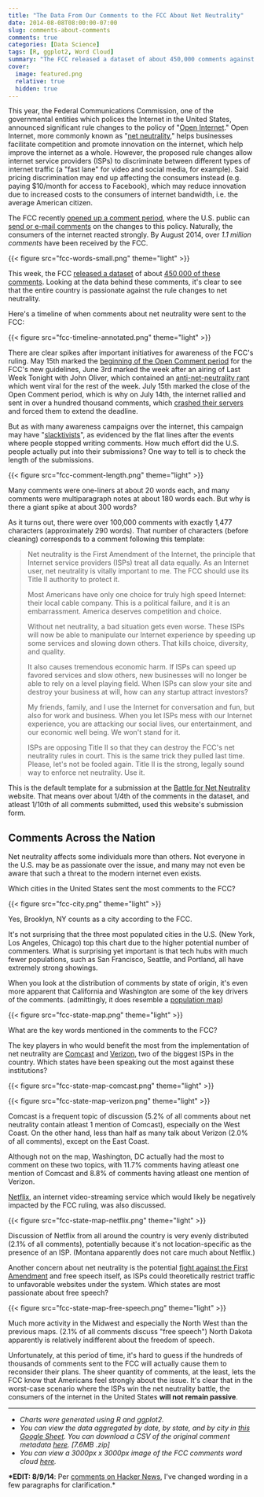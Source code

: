 ```yaml
---
title: "The Data From Our Comments to the FCC About Net Neutrality"
date: 2014-08-08T08:00:00-07:00
slug: comments-about-comments
comments: true
categories: [Data Science]
tags: [R, ggplot2, Word Cloud]
summary: "The FCC released a dataset of about 450,000 comments against net neutrality. Looking at the data behind these comments, it is clear to see that the entire country is passionate against the rule changes to net neutrality."
cover:
  image: featured.png
  relative: true
  hidden: true
---
```


This year, the Federal Communications Commission, one of the governmental entities which polices the Internet in the United States, announced significant rule changes to the policy of "[Open Internet](http://www.fcc.gov/openinternet)." Open Internet, more commonly known as "[net neutrality](http://en.wikipedia.org/wiki/Net_neutrality)," helps businesses facilitate competition and promote innovation on the internet, which help improve the internet as a whole. However, the proposed rule changes allow internet service providers (ISPs) to discriminate between different types of internet traffic (a "fast lane" for video and social media, for example). Said pricing discrimination may end up affecting the consumers instead (e.g. paying $10/month for access to Facebook), which may reduce innovation due to increased costs to the consumers of internet bandwidth, i.e. the average American citizen.

The FCC recently [opened up a comment period](http://www.fcc.gov/comments), where the U.S. public can [send or e-mail comments](http://apps.fcc.gov/ecfs/upload/display?z=s6uf0) on the changes to this policy. Naturally, the consumers of the internet reacted strongly. By August 2014, over _1.1 million comments_ have been received by the FCC.

{{< figure src="fcc-words-small.png" theme="light" >}}

This week, the FCC [released a dataset](http://www.fcc.gov/blog/fcc-makes-open-internet-comments-more-accessible-public) of about [450,000 of these comments](http://www.fcc.gov/files/ecfs/14-28/ecfs-files.htm). Looking at the data behind these comments, it's clear to see that the entire country is passionate against the rule changes to net neutrality.

Here's a timeline of when comments about net neutrality were sent to the FCC:

{{< figure src="fcc-timeline-annotated.png" theme="light" >}}

There are clear spikes after important initiatives for awareness of the FCC's ruling. May 15th marked the [beginning of the Open Comment period](http://www.savetheinternet.com/net-neutrality-resources) for the FCC's new guidelines, June 3rd marked the week after an airing of Last Week Tonight with John Oliver, which contained an [anti-net-neutrality rant](https://www.youtube.com/watch?v=fpbOEoRrHyU) which went viral for the rest of the week. July 15th marked the close of the Open Comment period, which is why on July 14th, the internet rallied and sent in over a hundred thousand comments, which [crashed their servers](http://www.nydailynews.com/news/politics/fcc-extends-net-neutrality-open-comment-deadline-friday-article-1.1868238#kDMozMu84rJ5TPsl.97) and forced them to extend the deadline.

But as with many awareness campaigns over the internet, this campaign may have "[slacktivists](http://en.wikipedia.org/wiki/Slacktivism)", as evidenced by the flat lines after the events where people stopped writing comments. How much effort did the U.S. people actually put into their submissions? One way to tell is to check the length of the submissions.

{{< figure src="fcc-comment-length.png" theme="light" >}}

Many comments were one-liners at about 20 words each, and many comments were multiparagraph notes at about 180 words each. But why is there a giant spike at about 300 words?

As it turns out, there were over 100,000 comments with exactly 1,477 characters (approximately 290 words). That number of characters (before cleaning) corresponds to a comment following this template:

> Net neutrality is the First Amendment of the Internet, the principle that Internet service providers (ISPs) treat all data equally. As an Internet user, net neutrality is vitally important to me. The FCC should use its Title II authority to protect it.
>
> Most Americans have only one choice for truly high speed Internet: their local cable company. This is a political failure, and it is an embarrassment. America deserves competition and choice.
>
> Without net neutrality, a bad situation gets even worse. These ISPs will now be able to manipulate our Internet experience by speeding up some services and slowing down others. That kills choice, diversity, and quality.
>
> It also causes tremendous economic harm. If ISPs can speed up favored services and slow others, new businesses will no longer be able to rely on a level playing field. When ISPs can slow your site and destroy your business at will, how can any startup attract investors?
>
> My friends, family, and I use the Internet for conversation and fun, but also for work and business. When you let ISPs mess with our Internet experience, you are attacking our social lives, our entertainment, and our economic well being. We won't stand for it.
>
> ISPs are opposing Title II so that they can destroy the FCC's net neutrality rules in court. This is the same trick they pulled last time. Please, let's not be fooled again. Title II is the strong, legally sound way to enforce net neutrality. Use it.

This is the default template for a submission at the [Battle for Net Neutrality](https://www.battleforthenet.com) website. That means over about 1/4th of the comments in the dataset, and atleast 1/10th of all comments submitted, used this website's submission form.

## Comments Across the Nation

Net neutrality affects some individuals more than others. Not everyone in the U.S. may be as passionate over the issue, and many may not even be aware that such a threat to the modern internet even exists.

Which cities in the United States sent the most comments to the FCC?

{{< figure src="fcc-city.png" theme="light" >}}

Yes, Brooklyn, NY counts as a city according to the FCC.

It's not surprising that the three most populated cities in the U.S. (New York, Los Angeles, Chicago) top this chart due to the higher potential number of commenters. What is surprising yet important is that tech hubs with much fewer populations, such as San Francisco, Seattle, and Portland, all have extremely strong showings.

When you look at the distribution of comments by state of origin, it's even more apparent that California and Washington are some of the key drivers of the comments. (admittingly, it does resemble a [population map](https://xkcd.com/1138/))

{{< figure src="fcc-state-map.png" theme="light" >}}

What are the key words mentioned in the comments to the FCC?

The key players in who would benefit the most from the implementation of net neutrality are [Comcast](http://www.comcast.com/) and [Verizon](http://www.verizon.com/), two of the biggest ISPs in the country. Which states have been speaking out the most against these institutions?

{{< figure src="fcc-state-map-comcast.png" theme="light" >}}

{{< figure src="fcc-state-map-verizon.png" theme="light" >}}

Comcast is a frequent topic of discussion (5.2% of all comments about net neutrality contain atleast 1 mention of Comcast), especially on the West Coast. On the other hand, less than half as many talk about Verizon (2.0% of all comments), except on the East Coast.

Although not on the map, Washington, DC actually had the most to comment on these two topics, with 11.7% comments having atleast one mention of Comcast and 8.8% of comments having atleast one mention of Verizon.

[Netflix](http://www.netflix.com/), an internet video-streaming service which would likely be negatively impacted by the FCC ruling, was also discussed.

{{< figure src="fcc-state-map-netflix.png" theme="light" >}}

Discussion of Netflix from all around the country is very evenly distributed (2.1% of all comments), potentially because it's not location-specific as the presence of an ISP. (Montana apparently does not care much about Netflix.)

Another concern about net neutrality is the potential [fight against the First Amendment](https://www.aclu.org/net-neutrality) and free speech itself, as ISPs could theoretically restrict traffic to unfavorable websites under the system. Which states are most passionate about free speech?

{{< figure src="fcc-state-map-free-speech.png" theme="light" >}}

Much more activity in the Midwest and especially the North West than the previous maps. (2.1% of all comments discuss "free speech") North Dakota apparently is relatively indifferent about the freedom of speech.

Unfortunately, at this period of time, it's hard to guess if the hundreds of thousands of comments sent to the FCC will actually cause them to reconsider their plans. The sheer quantity of comments, at the least, lets the FCC know that Americans feel strongly about the issue. It's clear that in the worst-case scenario where the ISPs win the net neutrality battle, the consumers of the internet in the United States **will not remain passive**.

---

- _Charts were generated using R and ggplot2._
- _You can view the data aggregated by date, by state, and by city in [this Google Sheet](https://docs.google.com/spreadsheets/d/1D2T5Lg41IWfkQPEMLWq3fjU7_kJ8lDNc4H2wsbr4BbU/edit?usp=sharing). You can download a CSV of the original comment metadata [here](https://www.dropbox.com/s/7tzsk7kv7ctgydp/fcc_comments.zip). [7.6MB .zip]_
- _You can view a 3000px x 3000px image of the FCC comments word cloud [here](http://i.imgur.com/I0dpEA6.png)._

**\*EDIT: 8/9/14**: Per [comments on Hacker News](https://news.ycombinator.com/item?id=8153091), I've changed wording in a few paragraphs for clarification.\*
